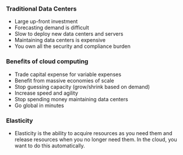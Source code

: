 ### Traditional Data Centers

* Large up-front investment
* Forecasting demand is difficult
* Slow to deploy new data centers and servers
* Maintaining data centers is expensive
* You own all the security and compliance burden

### Benefits of cloud computing

* Trade capital expense for variable expenses
* Benefit from massive economies of scale
* Stop guessing capacity (grow/shrink based on demand)
* Increase speed and agility
* Stop spending money maintaining data centers
* Go global in minutes

### Elasticity

* Elasticity is the ability to acquire resources as you need them and release resources when you no longer need them. In the cloud, you want to do this automatically.



